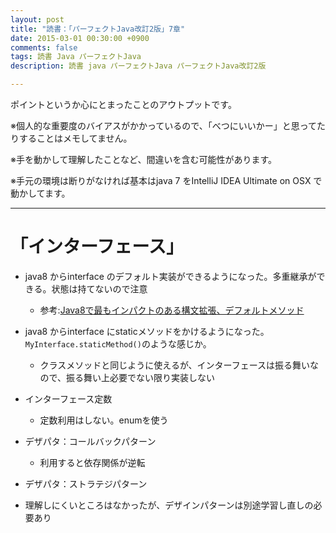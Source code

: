 ```yaml
---
layout: post
title: "読書：「パーフェクトJava改訂2版」7章"
date: 2015-03-01 00:30:00 +0900
comments: false
tags: 読書 Java パーフェクトJava
description: 読書 java パーフェクトJava パーフェクトJava改訂2版

---
```


ポイントというか心にとまったことのアウトプットです。

※個人的な重要度のバイアスがかかっているので、「べつにいいかー」と思ってたりすることはメモしてません。

※手を動かして理解したことなど、間違いを含む可能性があります。

※手元の環境は断りがなければ基本はjava 7 をIntelliJ IDEA Ultimate on OSX で動かしてます。

---

# 「インターフェース」

<!--more-->

* java8 からinterface のデフォルト実装ができるようになった。多重継承ができる。状態は持てないので注意
    * 参考:[Java8で最もインパクトのある構文拡張、デフォルトメソッド](http://d.hatena.ne.jp/nowokay/20130610)

* java8 からinterface にstaticメソッドをかけるようになった。`MyInterface.staticMethod()`のような感じか。
    * クラスメソッドと同じように使えるが、インターフェースは振る舞いなので、振る舞い上必要でない限り実装しない
* インターフェース定数
    * 定数利用はしない。enumを使う
* デザパタ：コールバックパターン
    * 利用すると依存関係が逆転
* デザパタ：ストラテジパターン

* 理解しにくいところはなかったが、デザインパターンは別途学習し直しの必要あり

